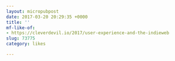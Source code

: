 ```yaml
---
layout: micropubpost
date: 2017-03-20 20:29:35 +0000
title: ''
mf-like-of:
- https://cleverdevil.io/2017/user-experience-and-the-indieweb
slug: 73775
category: likes

---
```

